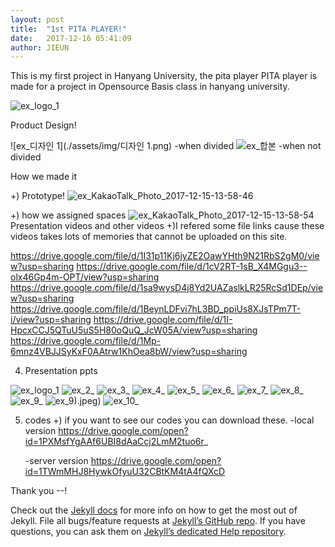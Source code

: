 ```yaml
---
layout: post
title:  "1st PITA PLAYER!"
date:   2017-12-16 05:41:09
author: JIEUN 
---
```

This is my first project in Hanyang University, the pita player 
PITA player is made for a project in Opensource Basis class in hanyang university.

![ex_logo_1](./assets/img/logo_1.jpeg)

Product Design!

![ex_디자인 1](./assets/img/디자인 1.png)
-when divided
![ex_합본](./assets/img/합본.png)
-when not divided

How we made it

 +) Prototype!
  ![ex_KakaoTalk_Photo_2017-12-15-13-58-46](./assets/img/KakaoTalk_Photo_2017-12-15-13-58-46.jpeg)

 +) how we assigned spaces
  ![ex_KakaoTalk_Photo_2017-12-15-13-58-54](./assets/img/KakaoTalk_Photo_2017-12-15-13-58-54.jpeg)
Presentation videos and other videos
  +)I refered some file links cause these videos takes lots of memories that cannot be uploaded on this site.

  https://drive.google.com/file/d/1I31p11Kj6jyZE2OawYHth9N21RbS2gM0/view?usp=sharing
  https://drive.google.com/file/d/1cV2RT-1sB_X4MGgu3--olx46Gp4m-OPT/view?usp=sharing
  https://drive.google.com/file/d/1sa9wysD4j8Yd2UAZaslkLR25RcSd1DEp/view?usp=sharing
  https://drive.google.com/file/d/1BeynLDFvi7hL3BD_ppiUs8XJsTPm7T-i/view?usp=sharing
  https://drive.google.com/file/d/1I-HpcxCCJ5QTuU5uS5H80oQuQ_JcW05A/view?usp=sharing
  https://drive.google.com/file/d/1Mp-6mnz4VBJJSyKxF0AAtrw1KhOea8bW/view?usp=sharing


4. Presentation ppts

![ex_logo_1](./assets/img/logo_1.jpeg)
![ex_2_](./assets/img/2_.jpeg)
![ex_3_](./assets/img/3_.jpeg)
![ex_4_](./assets/img/4_.jpeg)
![ex_5_](./assets/img/5_.jpeg)
![ex_6_](./assets/img/6_.jpeg)
![ex_7_](./assets/img/7_.jpeg)
![ex_8_](./assets/img/8_.jpeg)
![ex_9_](./assets/img/9_.jpeg)
![ex_9)](./assets/img/9).jpeg)
![ex_10_](./assets/img/10_.jpeg)




5. codes
  +) if you want to see our codes you can download these.
    -local version
    https://drive.google.com/open?id=1PXMsfYgAAf6UBI8dAaCcj2LmM2tuo6r_
    
    -server version 
    https://drive.google.com/open?id=1TWmMHJ8HywkOfyuU32CBtKM4tA4fQXcD

Thank you --!






Check out the [Jekyll docs][jekyll] for more info on how to get the most out of Jekyll. File all bugs/feature requests at [Jekyll’s GitHub repo][jekyll-gh]. If you have questions, you can ask them on [Jekyll’s dedicated Help repository][jekyll-help].

[jekyll]:      http://jekyllrb.com
[jekyll-gh]:   https://github.com/jekyll/jekyll
[jekyll-help]: https://github.com/jekyll/jekyll-help
